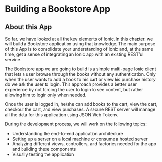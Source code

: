 # Building a Bookstore App

## About this App

So far, we have looked at all the key elements of Ionic. In this chapter, we will build a Bookstore application using that knowledge. The main purpose of this App is to consolidate your understanding of Ionic and, at the same time, get a sense of integrating an Ionic app with an existing RESTful service.

The Bookstore app we are going to build is a simple multi-page Ionic client that lets a user browse through the books without any authentication. Only when the user wants to add a book to his cart or view his purchase history do we ask the user to login. This approach provides a better user experience by not forcing the user to login to see content, but rather allowing him to login only when needed. 

Once the user is logged in, he/she can add books to the cart, view the cart, checkout the cart, and view purchases. A secure REST server will manage all the data for this application using JSON Web Tokens.

During the development process, we will work on the following topics:
 * Understanding the end-to-end application architecture
 * Setting up a server on a local machine or consume a hosted server
 * Analyzing different views, controllers, and factories needed for the app and
building these components
 * Visually testing the application   

